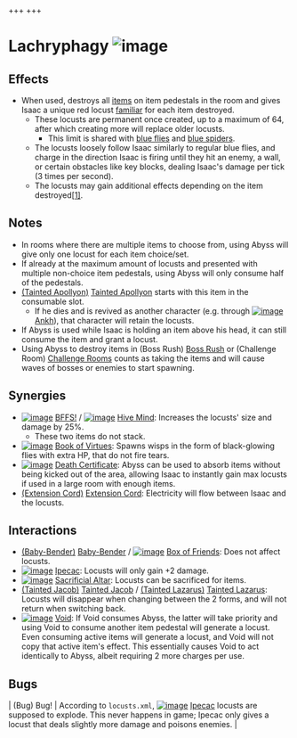 +++
+++

 # Lachryphagy ![image](/image/Lachryphagy.png) 


Effects
---------


* When used, destroys all [items](/wiki/Items "Items") on item pedestals in the room and gives Isaac a unique red locust [familiar](/wiki/Familiar "Familiar") for each item destroyed.
	+ These locusts are permanent once created, up to a maximum of 64, after which creating more will replace older locusts.
		- This limit is shared with [blue flies](/wiki/Blue_fly "Blue fly") and [blue spiders](/wiki/Blue_spider "Blue spider").
	+ The locusts loosely follow Isaac similarly to regular blue flies, and charge in the direction Isaac is firing until they hit an enemy, a wall, or certain obstacles like key blocks, dealing Isaac's damage per tick (3 times per second).
	+ The locusts may gain additional effects depending on the item destroyed[[1]](#cite_note-1).


Notes
-------


* In rooms where there are multiple items to choose from, using Abyss will give only one locust for each item choice/set.
* If already at the maximum amount of locusts and presented with multiple non-choice item pedestals, using Abyss will only consume half of the pedestals.
* [(Tainted Apollyon)](/wiki/Tainted_Apollyon "Tainted Apollyon") [Tainted Apollyon](/wiki/Tainted_Apollyon "Tainted Apollyon") starts with this item in the consumable slot.
	+ If he dies and is revived as another character (e.g. through [![image](/image/Ankh.png)](/wiki/Ankh "Ankh") [Ankh](/wiki/Ankh "Ankh")), that character will retain the locusts.
* If Abyss is used while Isaac is holding an item above his head, it can still consume the item and grant a locust.
* Using Abyss to destroy items in (Boss Rush) [Boss Rush](/wiki/Boss_Rush "Boss Rush") or (Challenge Room) [Challenge Rooms](/wiki/Challenge_Room "Challenge Room") counts as taking the items and will cause waves of bosses or enemies to start spawning.


Synergies
-----------


* [![image](/image/BFFS!.png)](/wiki/BFFS! "BFFS!") [BFFS!](/wiki/BFFS! "BFFS!") / [![image](/image/Hive_Mind.png)](/wiki/Hive_Mind "Hive Mind") [Hive Mind](/wiki/Hive_Mind "Hive Mind"): Increases the locusts' size and damage by 25%.
	+ These two items do not stack.
* [![image](/image/Book_of_Virtues.png)](/wiki/Book_of_Virtues "Book of Virtues") [Book of Virtues](/wiki/Book_of_Virtues "Book of Virtues"): Spawns wisps in the form of black-glowing flies with extra HP, that do not fire tears.
* [![image](/image/Death_Certificate.png)](/wiki/Death_Certificate "Death Certificate") [Death Certificate](/wiki/Death_Certificate "Death Certificate"): Abyss can be used to absorb items without being kicked out of the area, allowing Isaac to instantly gain max locusts if used in a large room with enough items.
* [(Extension Cord)](/wiki/Extension_Cord "Extension Cord") [Extension Cord](/wiki/Extension_Cord "Extension Cord"): Electricity will flow between Isaac and the locusts.


Interactions
--------------


* [(Baby-Bender)](/wiki/Baby-Bender "Baby-Bender") [Baby-Bender](/wiki/Baby-Bender "Baby-Bender") / [![image](/image/Box_of_Friends.png)](/wiki/Box_of_Friends "Box of Friends") [Box of Friends](/wiki/Box_of_Friends "Box of Friends"): Does not affect locusts.
* [![image](/image/Ipecac.png)](/wiki/Ipecac "Ipecac") [Ipecac](/wiki/Ipecac "Ipecac"): Locusts will only gain +2 damage.
* [![image](/image/Sacrificial_Altar.png)](/wiki/Sacrificial_Altar "Sacrificial Altar") [Sacrificial Altar](/wiki/Sacrificial_Altar "Sacrificial Altar"): Locusts can be sacrificed for items.
* [(Tainted Jacob)](/wiki/Tainted_Jacob "Tainted Jacob") [Tainted Jacob](/wiki/Tainted_Jacob "Tainted Jacob") /  [(Tainted Lazarus)](/wiki/Tainted_Lazarus "Tainted Lazarus") [Tainted Lazarus](/wiki/Tainted_Lazarus "Tainted Lazarus"): Locusts will disappear when changing between the 2 forms, and will not return when switching back.
* [![image](/image/Void.png)](/wiki/Void "Void") [Void](/wiki/Void "Void"): If Void consumes Abyss, the latter will take priority and using Void to consume another item pedestal will generate a locust. Even consuming active items will generate a locust, and Void will not copy that active item's effect. This essentially causes Void to act identically to Abyss, albeit requiring 2 more charges per use.


Bugs
------




| (Bug) Bug!
 | According to `locusts.xml`, [![image](/image/Ipecac.png)](/wiki/Ipecac "Ipecac") [Ipecac](/wiki/Ipecac "Ipecac") locusts are supposed to explode. This never happens in game; Ipecac only gives a locust that deals slightly more damage and poisons enemies.
 |


